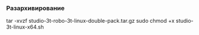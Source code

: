 ### Разархивирование
tar -xvzf studio-3t-robo-3t-linux-double-pack.tar.gz
sudo chmod +x studio-3t-linux-x64.sh